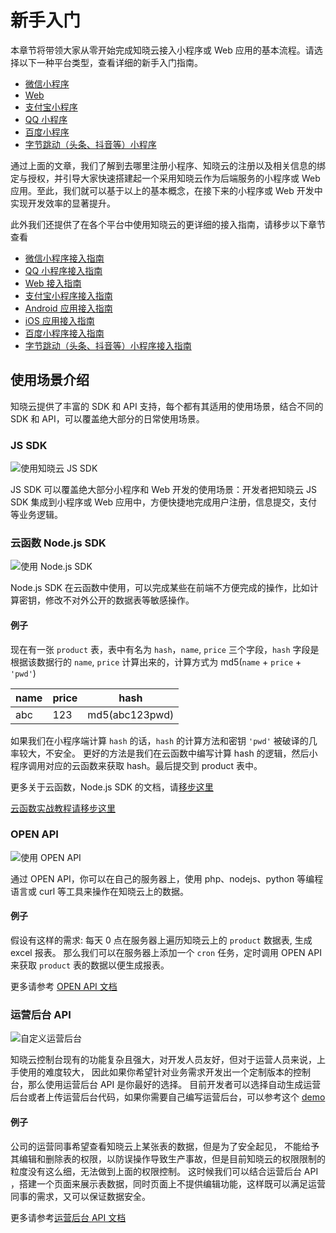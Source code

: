 # 新手入门

本章节将带领大家从零开始完成知晓云接入小程序或 Web 应用的基本流程。请选择以下一种平台类型，查看详细的新手入门指南。

- [微信小程序](./wechat.md)
- [Web](./web.md)
- [支付宝小程序](./alipay.md)
- [QQ 小程序](./qq.md)
- [百度小程序](./baidu.md)
- [字节跳动（头条、抖音等）小程序](./bytedance.md)

通过上面的文章，我们了解到去哪里注册小程序、知晓云的注册以及相关信息的绑定与授权，并引导大家快速搭建起一个采用知晓云作为后端服务的小程序或 Web 应用。至此，我们就可以基于以上的基本概念，在接下来的小程序或 Web 开发中实现开发效率的显著提升。

此外我们还提供了在各个平台中使用知晓云的更详细的接入指南，请移步以下章节查看

- [微信小程序接入指南](/js-sdk/wechat/README.md)
- [QQ 小程序接入指南](/js-sdk/qq/README.md)
- [Web 接入指南](/js-sdk/web/README.md)
- [支付宝小程序接入指南](/js-sdk/alipay/README.md)
- [Android 应用接入指南](/android-sdk/install.md)
- [iOS 应用接入指南](/ios-sdk/install.md)
- [百度小程序接入指南](/js-sdk/baidu/README.md)
- [字节跳动（头条、抖音等）小程序接入指南](/js-sdk/bytedance/README.md)

## 使用场景介绍

知晓云提供了丰富的 SDK 和 API 支持，每个都有其适用的使用场景，结合不同的 SDK 和 API，可以覆盖绝大部分的日常使用场景。

### JS SDK

![使用知晓云 JS SDK](/images/newbies/using-js-sdk-demo.png)

JS SDK 可以覆盖绝大部分小程序和 Web 开发的使用场景：开发者把知晓云 JS SDK 集成到小程序或 Web 应用中，方便快捷地完成用户注册，信息提交，支付等业务逻辑。

### 云函数 Node.js SDK

![使用 Node.js SDK](/images/newbies/using-node-sdk.png)

Node.js SDK 在云函数中使用，可以完成某些在前端不方便完成的操作，比如计算密钥，修改不对外公开的数据表等敏感操作。

#### 例子

现在有一张 `product` 表，表中有名为 `hash`，`name`, `price` 三个字段，`hash` 字段是根据该数据行的 `name`, `price` 计算出来的，计算方式为 md5(`name` + `price` + `'pwd'`)

|name|price|hash           |
|----|---- |---------------|
|abc |123  | md5(abc123pwd)| 

如果我们在小程序端计算 `hash` 的话，`hash` 的计算方法和密钥 `'pwd'` 被破译的几率较大，不安全。
更好的方法是我们在云函数中编写计算 hash 的逻辑，然后小程序调用对应的云函数来获取 hash。最后提交到 product 表中。

更多关于云函数，Node.js SDK 的文档，请[移步这里](/cloud-function/README.md)

[云函数实战教程请移步这里](/support/practice/cloud-function.md)

### OPEN API

![使用 OPEN API](/images/newbies/using-open-api.png)

通过 OPEN API，你可以在自己的服务器上，使用 php、nodejs、python 等编程语言或 curl 等工具来操作在知晓云上的数据。

#### 例子

假设有这样的需求: 每天 0 点在服务器上遍历知晓云上的 `product` 数据表, 生成 excel 报表。
那么我们可以在服务器上添加一个 `cron` 任务，定时调用 OPEN API 来获取 `product` 表的数据以便生成报表。

更多请参考 [OPEN API 文档](/open-api/README.md)

### 运营后台 API

![自定义运营后台](/images/newbies/using-user-dashboard.png)

知晓云控制台现有的功能复杂且强大，对开发人员友好，但对于运营人员来说，上手使用的难度较大，
因此如果你希望针对业务需求开发出一个定制版本的控制台，那么使用运营后台 API 是你最好的选择。
目前开发者可以选择自动生成运营后台或者上传运营后台代码，如果你需要自己编写运营后台，可以参考这个 [demo](https://github.com/ifanrx/user-dashboard-antd-demo) 

#### 例子

公司的运营同事希望查看知晓云上某张表的数据，但是为了安全起见，
不能给予其编辑和删除表的权限，以防误操作导致生产事故，但是目前知晓云的权限限制的粒度没有这么细，无法做到上面的权限控制。
这时候我们可以结合运营后台 API ，搭建一个页面来展示表数据，同时页面上不提供编辑功能，这样既可以满足运营同事的需求，又可以保证数据安全。

更多请参考[运营后台 API 文档](/user-dash/README.md)

